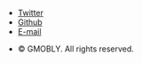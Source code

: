 <ul class="icons">
	<li><a href="https://twitter.com/gmobly" class="icon fa-twitter" title="Twitter"><span class="label">Twitter</span></a></li>
	<li><a href="https://github.com/gmobly" class="icon fa-github" title="Github"><span class="label">Github</span></a></li>
	<li><a href="mailto:gmobly1@gmail.com" class="icon fa-envelope-o" title="E-mail"><span class="label">E-mail</span></a></li>
</ul>
<div class="copyright">
	<ul class="menu">
		<li>&copy; GMOBLY. All rights reserved.</li></li>
	</ul>
</div>


